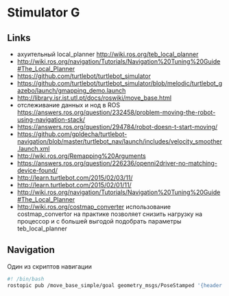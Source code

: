 # Stimulator G

## Links

* ахуительный local_planner http://wiki.ros.org/teb_local_planner
* http://wiki.ros.org/navigation/Tutorials/Navigation%20Tuning%20Guide#The_Local_Planner
* https://github.com/turtlebot/turtlebot_simulator
* https://github.com/turtlebot/turtlebot_simulator/blob/melodic/turtlebot_gazebo/launch/gmapping_demo.launch
* http://library.isr.ist.utl.pt/docs/roswiki/move_base.html
* отслеживание данных и нод в ROS https://answers.ros.org/question/232458/problem-moving-the-robot-using-navigation-stack/
* https://answers.ros.org/question/294784/robot-doesn-t-start-moving/
* https://github.com/gpldecha/turtlebot-navigation/blob/master/turtlebot_nav/launch/includes/velocity_smoother.launch.xml
* http://wiki.ros.org/Remapping%20Arguments
* https://answers.ros.org/question/226236/openni2driver-no-matching-device-found/
* http://learn.turtlebot.com/2015/02/03/11/
* http://learn.turtlebot.com/2015/02/01/11/
* http://wiki.ros.org/navigation/Tutorials/Navigation%20Tuning%20Guide#The_Local_Planner
* http://wiki.ros.org/costmap_converter использование costmap_convertor на практике позволяет снизить нагрузку на процессор и с большей выгодой подобрать параметры teb_local_planner

## Navigation

Один из скриптов навигации

```bash
#! /bin/bash
rostopic pub /move_base_simple/goal geometry_msgs/PoseStamped '{header: {stamp: now, frame_id: "map"}, pose: {position: {x: 0.674, y: 0.119, z: 0.0}, orientation: {w: 1.0}}}'
```
